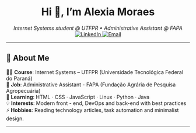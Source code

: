<!--
===============================================================================
✨                            ✨ Alexia’s GitHub ✨                            ✨
===============================================================================
-->

<h1 align="center">Hi 👋, I’m Alexia Moraes</h1>
<p align="center">
  <em>Internet Systems student @ UTFPR • Administrative Assistant @ FAPA</em><br/>
  <a href="https://www.linkedin.com/in/aworaes/" target="_blank">
    <img alt="LinkedIn" src="https://img.shields.io/badge/LinkedIn-0A66C2?style=for-the-badge&logo=linkedin&logoColor=white"/>
  </a>
  <a href="mailto:alesan.1998@alunos.utfpr.edu.br" target="_blank">
    <img alt="Email" src="https://img.shields.io/badge/Email-D14836?style=for-the-badge&logo=gmail&logoColor=white"/>
  </a>
</p>

---

## 🚀 About Me
👩‍🎓 **Course**: Internet Systems – UTFPR (Universidade Tecnológica Federal do  Paraná)  
🏢 **Job**: Administrative Assistant - FAPA (Fundação Agrária de Pesquisa Agropecuária)  
🌱 **Learning**: HTML · CSS · JavaScript · Linux · Python · Java  
💡 **Interests**: Modern front - end, DevOps and back-end with best practices  
⚡ **Hobbies**: Reading technology articles, task automation and minimalist design.

---


